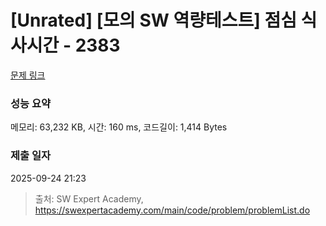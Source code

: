 # [Unrated] [모의 SW 역량테스트] 점심 식사시간 - 2383 

[문제 링크](https://swexpertacademy.com/main/code/problem/problemDetail.do?contestProbId=AV5-BEE6AK0DFAVl) 

### 성능 요약

메모리: 63,232 KB, 시간: 160 ms, 코드길이: 1,414 Bytes

### 제출 일자

2025-09-24 21:23



> 출처: SW Expert Academy, https://swexpertacademy.com/main/code/problem/problemList.do